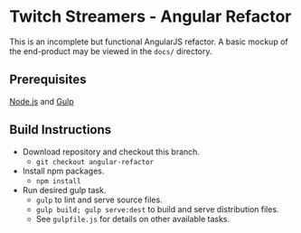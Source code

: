 # Twitch Streamers - Angular Refactor

This is an incomplete but functional AngularJS refactor.  A basic mockup of the end-product may be viewed in the `docs/` directory.

## Prerequisites
[Node.js](https://nodejs.org/) and
[Gulp](http://gulpjs.com/)

## Build Instructions
- Download repository and checkout this branch.
  - `git checkout angular-refactor`
- Install npm packages.
  - `npm install`
- Run desired gulp task.
  - `gulp` to lint and serve source files.
  - `gulp build; gulp serve:dest` to build and serve distribution files.
  - See `gulpfile.js` for details on other available tasks.
